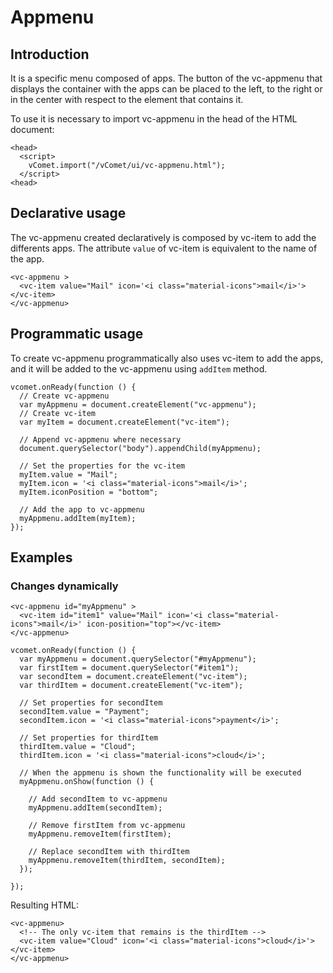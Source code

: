 # Appmenu

## Introduction
It is a specific menu composed of apps. The button of the vc-appmenu that displays the container with the apps can be placed to the left, to the right or in the center with respect to the element that contains it.

To use it is necessary to import vc-appmenu in the head of the HTML document:
``` [html]
<head>
  <script>
    vComet.import("/vComet/ui/vc-appmenu.html");
  </script>
<head>
```

## Declarative usage
The vc-appmenu created declaratively is composed by vc-item to add the differents apps. The attribute `value` of vc-item is equivalent to the name of the app.

``` [html]
<vc-appmenu >
  <vc-item value="Mail" icon='<i class="material-icons">mail</i>'></vc-item>
</vc-appmenu>
```

## Programmatic usage
To create vc-appmenu programmatically also uses vc-item to add the apps, and it will be added to the vc-appmenu using `addItem` method.

``` [javascript]
vcomet.onReady(function () {
  // Create vc-appmenu
  var myAppmenu = document.createElement("vc-appmenu");
  // Create vc-item 
  var myItem = document.createElement("vc-item");

  // Append vc-appmenu where necessary
  document.querySelector("body").appendChild(myAppmenu);

  // Set the properties for the vc-item
  myItem.value = "Mail";
  myItem.icon = '<i class="material-icons">mail</i>';
  myItem.iconPosition = "bottom";

  // Add the app to vc-appmenu
  myAppmenu.addItem(myItem);
});
```

## Examples

### Changes dynamically
``` [html]
<vc-appmenu id="myAppmenu" >
  <vc-item id="item1" value="Mail" icon='<i class="material-icons">mail</i>' icon-position="top"></vc-item>
</vc-appmenu>
```

``` [javascript]
vcomet.onReady(function () {
  var myAppmenu = document.querySelector("#myAppmenu");
  var firstItem = document.querySelector("#item1");
  var secondItem = document.createElement("vc-item");
  var thirdItem = document.createElement("vc-item");

  // Set properties for secondItem
  secondItem.value = "Payment";
  secondItem.icon = '<i class="material-icons">payment</i>';
  
  // Set properties for thirdItem
  thirdItem.value = "Cloud";
  thirdItem.icon = '<i class="material-icons">cloud</i>';

  // When the appmenu is shown the functionality will be executed
  myAppmenu.onShow(function () {

    // Add secondItem to vc-appmenu
    myAppmenu.addItem(secondItem);

    // Remove firstItem from vc-appmenu
    myAppmenu.removeItem(firstItem);

    // Replace secondItem with thirdItem
    myAppmenu.removeItem(thirdItem, secondItem);
  });

});
```
Resulting HTML:
``` [html]
<vc-appmenu>
  <!-- The only vc-item that remains is the thirdItem -->
  <vc-item value="Cloud" icon='<i class="material-icons">cloud</i>'></vc-item>
</vc-appmenu>
```